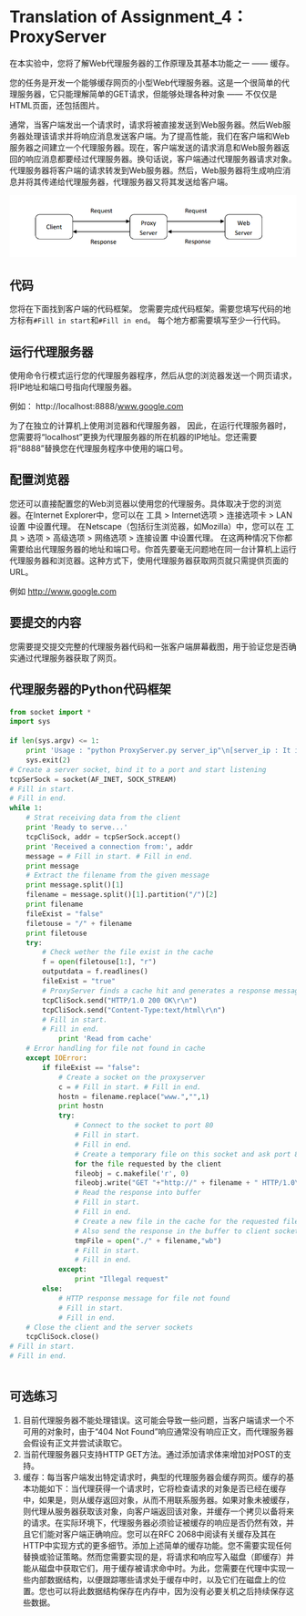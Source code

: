 # Translation of Assignment_4：ProxyServer

在本实验中，您将了解Web代理服务器的工作原理及其基本功能之一 —— 缓存。

您的任务是开发一个能够缓存网页的小型Web代理服务器。这是一个很简单的代理服务器，它只能理解简单的GET请求，但能够处理各种对象 —— 不仅仅是HTML页面，还包括图片。

通常，当客户端发出一个请求时，请求将被直接发送到Web服务器。然后Web服务器处理该请求并将响应消息发送客户端。为了提高性能，我们在客户端和Web服务器之间建立一个代理服务器。现在，客户端发送的请求消息和Web服务器返回的响应消息都要经过代理服务器。换句话说，客户端通过代理服务器请求对象。代理服务器将客户端的请求转发到Web服务器。然后，Web服务器将生成响应消息并将其传递给代理服务器，代理服务器又将其发送给客户端。

<img src="image/ProxyServerDemo.png" width=800/>

## 代码

您将在下面找到客户端的代码框架。 您需要完成代码框架。需要您填写代码的地方标有`#Fill in start`和`#Fill in end`。 每个地方都需要填写至少一行代码。

## 运行代理服务器

使用命令行模式运行您的代理服务器程序，然后从您的浏览器发送一个网页请求，将IP地址和端口号指向代理服务器。         

例如： http://localhost:8888/www.google.com        

为了在独立的计算机上使用浏览器和代理服务器， 因此，在运行代理服务器时，您需要将“localhost”更换为代理服务器的所在机器的IP地址。您还需要将“8888”替换您在代理服务程序中使用的端口号。

## 配置浏览器

您还可以直接配置您的Web浏览器以使用您的代理服务。具体取决于您的浏览器。在Internet Explorer中，您可以在 工具 > Internet选项 > 连接选项卡 > LAN设置 中设置代理。 在Netscape（包括衍生浏览器，如Mozilla）中，您可以在 工具 > 选项 > 高级选项 > 网络选项 > 连接设置 中设置代理。 在这两种情况下你都需要给出代理服务器的地址和端口号。你首先要毫无问题地在同一台计算机上运行代理服务器和浏览器。这种方式下，使用代理服务器获取网页就只需提供页面的URL。

例如 http://www.google.com

## 要提交的内容

您需要提交提交完整的代理服务器代码和一张客户端屏幕截图，用于验证您是否确实通过代理服务器获取了网页。

## 代理服务器的Python代码框架

```python
from socket import *
import sys

if len(sys.argv) <= 1:
    print 'Usage : "python ProxyServer.py server_ip"\n[server_ip : It is the IP Address Of Proxy Server'
	sys.exit(2)
# Create a server socket, bind it to a port and start listening
tcpSerSock = socket(AF_INET, SOCK_STREAM)
# Fill in start.
# Fill in end.
while 1:
	# Strat receiving data from the client
	print 'Ready to serve...'
	tcpCliSock, addr = tcpSerSock.accept()
	print 'Received a connection from:', addr
	message = # Fill in start. # Fill in end.
	print message
	# Extract the filename from the given message
	print message.split()[1]
	filename = message.split()[1].partition("/")[2]
	print filename
	fileExist = "false"
	filetouse = "/" + filename
	print filetouse
	try:
		# Check wether the file exist in the cache
		f = open(filetouse[1:], "r")
		outputdata = f.readlines()
		fileExist = "true"
		# ProxyServer finds a cache hit and generates a response message
		tcpCliSock.send("HTTP/1.0 200 OK\r\n")
		tcpCliSock.send("Content-Type:text/html\r\n")
		# Fill in start.
		# Fill in end.
			print 'Read from cache'
	# Error handling for file not found in cache
	except IOError:
		if fileExist == "false":
			# Create a socket on the proxyserver
			c = # Fill in start. # Fill in end.
			hostn = filename.replace("www.","",1) 
			print hostn
			try:
				# Connect to the socket to port 80
				# Fill in start.
				# Fill in end.
				# Create a temporary file on this socket and ask port 80
				for the file requested by the client
				fileobj = c.makefile('r', 0)
				fileobj.write("GET "+"http://" + filename + " HTTP/1.0\n\n")
				# Read the response into buffer
				# Fill in start.
				# Fill in end.
				# Create a new file in the cache for the requested file.
				# Also send the response in the buffer to client socket and the corresponding file in the cache
				tmpFile = open("./" + filename,"wb")
				# Fill in start.
				# Fill in end.
			except:
				print "Illegal request"
		else:
			# HTTP response message for file not found
			# Fill in start.
			# Fill in end.
	# Close the client and the server sockets
	tcpCliSock.close()
# Fill in start.
# Fill in end.
 
```

## 可选练习

1. 目前代理服务器不能处理错误。这可能会导致一些问题，当客户端请求一个不可用的对象时，由于“404 Not Found”响应通常没有响应正文，而代理服务器会假设有正文并尝试读取它。
2. 当前代理服务器只支持HTTP GET方法。通过添加请求体来增加对POST的支持。
3. 缓存：每当客户端发出特定请求时，典型的代理服务器会缓存网页。缓存的基本功能如下：当代理获得一个请求时，它将检查请求的对象是否已经在缓存中，如果是，则从缓存返回对象，从而不用联系服务器。如果对象未被缓存，则代理从服务器获取该对象，向客户端返回该对象，并缓存一个拷贝以备将来的请求。在实际环境下，代理服务器必须验证被缓存的响应是否仍然有效，并且它们能对客户端正确响应。您可以在RFC 2068中阅读有关缓存及其在HTTP中实现方式的更多细节。添加上述简单的缓存功能。您不需要实现任何替换或验证策略。然而您需要实现的是，将请求和响应写入磁盘（即缓存）并能从磁盘中获取它们，用于缓存被请求命中时。为此，您需要在代理中实现一些内部数据结构，以便跟踪哪些请求处于缓存中时，以及它们在磁盘上的位置。您也可以将此数据结构保存在内存中，因为没有必要关机之后持续保存这些数据。